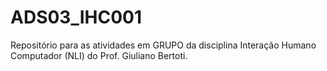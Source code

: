 # ADS03_IHC001
Repositório para as atividades em GRUPO da disciplina Interação Humano Computador (NLI) do Prof. Giuliano Bertoti.

